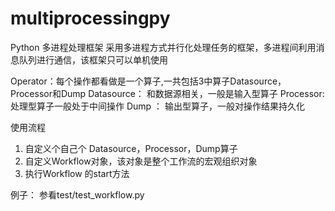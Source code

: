 # multiprocessingpy
Python 多进程处理框架
采用多进程方式并行化处理任务的框架，多进程间利用消息队列进行通信，该框架只可以单机使用

Operator：每个操作都看做是一个算子,一共包括3中算子Datasource，Processor和Dump
Datasource： 和数据源相关，一般是输入型算子
Processor: 处理型算子一般处于中间操作
Dump ： 输出型算子，一般对操作结果持久化

使用流程
1. 自定义个自己个 Datasource，Processor，Dump算子
2. 自定义Workflow对象，该对象是整个工作流的宏观组织对象
3. 执行Workflow 的start方法

例子： 参看test/test_workflow.py
